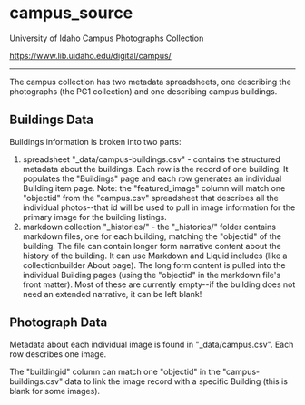 # campus_source

University of Idaho Campus Photographs Collection

<https://www.lib.uidaho.edu/digital/campus/>

------

The campus collection has two metadata spreadsheets, one describing the photographs (the PG1 collection) and one describing campus buildings. 

## Buildings Data

Buildings information is broken into two parts:

1. spreadsheet "_data/campus-buildings.csv" - contains the structured metadata about the buildings. Each row is the record of one building. It populates the "Buildings" page and each row generates an individual Building item page. Note: the "featured_image" column will match one "objectid" from the "campus.csv" spreadsheet that describes all the individual photos--that id will be used to pull in image information for the primary image for the building listings.
2. markdown collection "_histories/" - the "_histories/" folder contains markdown files, one for each building, matching the "objectid" of the building. The file can contain longer form narrative content about the history of the building. It can use Markdown and Liquid includes (like a collectionbuilder About page). The long form content is pulled into the individual Building pages (using the "objectid" in the markdown file's front matter). Most of these are currently empty--if the building does not need an extended narrative, it can be left blank!

## Photograph Data

Metadata about each individual image is found in "_data/campus.csv".
Each row describes one image. 

The "buildingid" column can match one "objectid" in the "campus-buildings.csv" data to link the image record with a specific Building (this is blank for some images).
